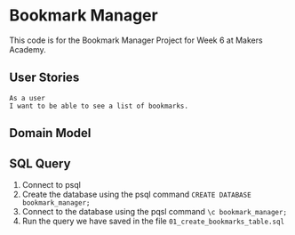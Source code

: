 # Bookmark Manager

This code is for the Bookmark Manager Project for Week 6 at Makers Academy.

## User Stories

```
As a user
I want to be able to see a list of bookmarks.

```

## Domain Model




## SQL Query

1. Connect to psql
2. Create the database using the psql command `CREATE DATABASE bookmark_manager;`
3. Connect to the database using the pqsl command `\c bookmark_manager;`
4. Run the query we have saved in the file `01_create_bookmarks_table.sql`
